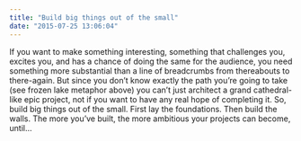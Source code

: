 ```yaml
---
title: "Build big things out of the small"
date: "2015-07-25 13:06:04"
---
```


If you want to make something interesting, something that challenges
you, excites you, and has a chance of doing the same for the audience,
you need something more substantial than a line of breadcrumbs from
thereabouts to there-again. But since you don’t know exactly the path
you’re going to take (see frozen lake metaphor above) you can’t just
architect a grand cathedral-like epic project, not if you want to have
any real hope of completing it. So, build big things out of the small.
First lay the foundations. Then build the walls. The more you’ve built,
the more ambitious your projects can become, until…
